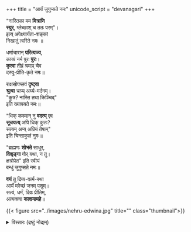 +++
title = "आर्यं जुगुप्सते नमः"
unicode_script = "devanagari"
+++


"नास्तिका मम **मित्राणि  
स्युर्**, म्लेच्छाश् च ततः परम्"।  
इत्य् अपेक्ष्यार्यता-शङ्कां  
निखातुं त्वरिते नमः ॥

धर्माचारान् **परित्यज्य**,  
काव्यं नर्म पुरः **पुरः**।  
**कृत्वा** तीव्रं श्रमञ् चैव  
दस्यु-प्रीति-कृते नमः॥

राक्षसोपप्लवं **दृष्ट्वा**  
**श्रुत्वा** चाप्य् अर्घ्य-मर्दनम्।  
"कुत्र? नास्ति तथा किञ्चिद्"  
इति ख्यापयते नमः॥

"धिक् कस्मान् नु **वदत्य्** एष  
**सूचयत्य्** अपि धिक् कुतः?  
सत्यम् अप्य् अप्रियं तेषाम्"   
इति चिन्ताकुलं नुमः॥

"ब्राह्मणः **शोभते** साधुर्,  
**विशृङ्गा** गौर् यथा, न तु।  
क्षत्रोपेत" इति स्वीयं   
बन्धुं जुगुप्सते नमः॥

**वयं** तु दिव्य-वर्त्म-स्था  
आर्यं म्लेच्छं जनम् पशुम्।  
सत्यं, धर्मं, दिवः प्रीतिम्,  
अत्यक्त्वा **काशयामहे**॥


{{< figure src="../images/nehru-edwina.jpg" title="" class="thumbnail">}}

<details><summary>विस्तारः (द्रष्टुं नोद्यम्)</summary>

- विषयः - आर्यत्वं आर्यैस् सह सम्बन्धं च जुगुप्सन्ते ये "तटस्थ"जनाः (ie sickular)। 
- स्थूलाक्षराणि पुनःपठनय् इष्टपद्यप्राप्तौ स्वसौकर्याय।
</details>

